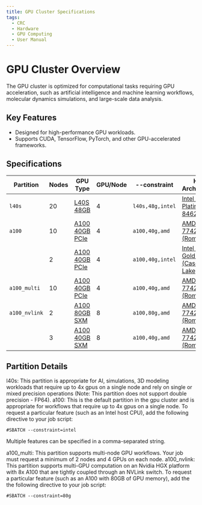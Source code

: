 ```yaml
---
title: GPU Cluster Specifications
tags:
  - CRC
  - Hardware
  - GPU Computing
  - User Manual
---
```


# GPU Cluster Overview

The GPU cluster is optimized for computational tasks requiring GPU acceleration, such as artificial intelligence and 
machine learning workflows, molecular dynamics simulations, and large-scale data analysis.

## Key Features

- Designed for high-performance GPU workloads.
- Supports CUDA, TensorFlow, PyTorch, and other GPU-accelerated frameworks.

## Specifications

| Partition     | Nodes  | GPU Type                                                                                                    | GPU/Node  | --constraint     | Host Architecture                                                                                                                                                             | Core/Node   | Max Core/GPU  | Mem/Node   | Mem/Core  | Scratch    | Network           | Nodes         |
|---------------|--------|-------------------------------------------------------------------------------------------------------------|-----------|------------------|-------------------------------------------------------------------------------------------------------------------------------------------------------------------------------|-------------|---------------|------------|-----------|------------|-------------------|---------------|
| `l40s`        | 20     | [L40S 48GB](https://www.nvidia.com/en-us/data-center/l40s/)                                                 | 4         | `l40s,48g,intel` | [Intel Xeon Platinum 8462Y+](https://www.intel.com/content/www/us/en/products/sku/232383/intel-xeon-platinum-8462y-processor-60m-cache-2-80-ghz/specifications.html)          | 64          | 16            | 512 GB     | 8 GB      | 7 TB NVMe  | 10GbE             | gpu-n\[55-74] |
| `a100`        | 10     | [A100 40GB PCIe](https://www.nvidia.com/en-us/data-center/a100/)                                            | 4         | `a100,40g,amd`   | [AMD EPYC 7742 (Rome)](https://www.amd.com/en/products/cpu/amd-epyc-7742)                                                                                                     | 64          | 16            | 512 GB     | 8 GB      | 2 TB NVMe  | HDR200; 10GbE     | gpu-n\[35-44] |
|               | 2      | [A100 40GB PCIe](https://www.nvidia.com/en-us/data-center/a100/)                                            | 4         | `a100,40g,intel` | [Intel Xeon Gold 5220R (Cascade Lake)](https://www.intel.com/content/www/us/en/products/sku/199354/intel-xeon-gold-5220r-processor-35-75m-cache-2-20-ghz/specifications.html) | 48          | 12            | 384 GB     | 8 GB      | 1 TB NVMe  | 10GbE             | gpu-n\[33-34] |
| `a100_multi`  | 10     | [A100 40GB PCIe](https://www.nvidia.com/en-us/data-center/a100/)                                            | 4         | `a100,40g,amd`   | [AMD EPYC 7742 (Rome)](https://www.amd.com/en/products/cpu/amd-epyc-7742)                                                                                                     | 64          | 16            | 512 GB     | 8 GB      | 2 TB NVMe  | HDR200; 10GbE     | gpu-n\[45-54] |
| `a100_nvlink` | 2      | [A100 80GB SXM](https://www.nvidia.com/en-us/data-center/a100/)                                             | 8         | `a100,80g,amd`   | [AMD EPYC 7742 (Rome)](https://www.amd.com/en/products/cpu/amd-epyc-7742)                                                                                                     | 128         | 16            | 1 TB       | 8 GB      | 2 TB NVMe  | HDR200; 10GbE     | gpu-n\[31-32] |
|               | 3      | [A100 40GB SXM](https://www.nvidia.com/en-us/data-center/a100/)                                             | 8         | `a100,40g,amd`   | [AMD EPYC 7742 (Rome)](https://www.amd.com/en/products/cpu/amd-epyc-7742)                                                                                                     | 128         | 16            | 1 TB       | 8 GB      | 12 TB NVMe | HDR200; 10GbE     | gpu-n\[28-30] |

## Partition Details

l40s: This partition is appropriate for AI, simulations, 3D modeling workloads that require up to 4x gpus on a single node and rely on single or mixed precision operations (Note: This partition does not support double precision - FP64).
a100: This is the default partition in the gpu cluster and is appropriate for workflows that require up to 4x gpus on a single node. To request a particular feature (such as an Intel host CPU), add the following directive to your job script:

    #SBATCH --constraint=intel

Multiple features can be specified in a comma-separated string.

a100_multi: This partition supports multi-node GPU workflows. Your job must request a minimum of 2 nodes and 4 GPUs on each node.
a100_nvlink: This partition supports multi-GPU computation on an Nvidia HGX platform with 8x A100 that are tightly coupled through an NVLink switch. To request a particular feature (such as an A100 with 80GB of GPU memory), add the the following directive to your job script: 

    #SBATCH --constraint=80g
